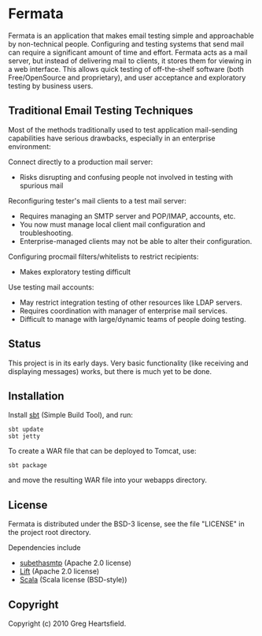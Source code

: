 Fermata
=======

Fermata is an application that makes email testing simple and approachable by non-technical people.  Configuring and testing systems that send mail can require a significant amount of time and effort.  Fermata acts as a mail server, but instead of delivering mail to clients, it stores them for viewing in a web interface.  This allows quick testing of off-the-shelf software (both Free/OpenSource and proprietary), and user acceptance and exploratory testing by business users.

Traditional Email Testing Techniques
------------------------------------

Most of the methods traditionally used to test application mail-sending capabilities have serious drawbacks, especially in an enterprise environment:

Connect directly to a production mail server:

* Risks disrupting and confusing people not involved in testing with spurious mail

Reconfiguring tester's mail clients to a test mail server:

* Requires managing an SMTP server and POP/IMAP, accounts, etc.
* You now must manage local client mail configuration and troubleshooting.
* Enterprise-managed clients may not be able to alter their configuration.

Configuring procmail filters/whitelists to restrict recipients:

* Makes exploratory testing difficult

Use testing mail accounts:

* May restrict integration testing of other resources like LDAP servers.
* Requires coordination with manager of enterprise mail services.
* Difficult to manage with large/dynamic teams of people doing testing.

Status
------

This project is in its early days.  Very basic functionality (like receiving and displaying messages) works, but there is much yet to be done.

Installation
------------

Install [sbt](http://code.google.com/p/simple-build-tool/) (Simple Build Tool), and run:

    sbt update
    sbt jetty

To create a WAR file that can be deployed to Tomcat, use:

    sbt package

and move the resulting WAR file into your webapps directory.

License
-------

Fermata is distributed under the BSD-3 license, see the file "LICENSE" in the project root directory.

Dependencies include

* [subethasmtp](http://code.google.com/p/subethasmtp/) (Apache 2.0 license)
* [Lift](http://liftweb.net/) (Apache 2.0 license)
* [Scala](http://www.scala-lang.org/) (Scala license (BSD-style))

Copyright
---------

Copyright (c) 2010 Greg Heartsfield.




